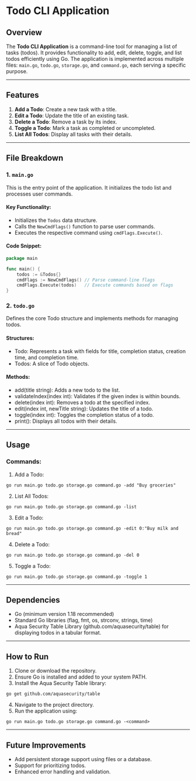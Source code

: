 # Todo CLI Application

## Overview
The **Todo CLI Application** is a command-line tool for managing a list of tasks (todos). It provides functionality to add, edit, delete, toggle, and list todos efficiently using Go. The application is implemented across multiple files: `main.go`, `todo.go`, `storage.go`, and `command.go`, each serving a specific purpose.

---

## Features
1. **Add a Todo**: Create a new task with a title.
2. **Edit a Todo**: Update the title of an existing task.
3. **Delete a Todo**: Remove a task by its index.
4. **Toggle a Todo**: Mark a task as completed or uncompleted.
5. **List All Todos**: Display all tasks with their details.

---

## File Breakdown

### 1. `main.go`
This is the entry point of the application. It initializes the todo list and processes user commands.

#### Key Functionality:
- Initializes the `Todos` data structure.
- Calls the `NewCmdFlags()` function to parse user commands.
- Executes the respective command using `cmdFlags.Execute()`.

#### Code Snippet:
```go
package main

func main() {
    todos := &Todos{}
    cmdFlags := NewCmdFlags() // Parse command-line flags
    cmdFlags.Execute(todos)   // Execute commands based on flags
}
```

### 2. `todo.go`
Defines the core Todo structure and implements methods for managing todos.

#### Structures:
- Todo: Represents a task with fields for title, completion status, creation time, and completion time.
- Todos: A slice of Todo objects.

#### Methods:
- add(title string): Adds a new todo to the list.
- validateIndex(index int): Validates if the given index is within bounds.
- delete(index int): Removes a todo at the specified index.
- edit(index int, newTitle string): Updates the title of a todo.
- toggle(index int): Toggles the completion status of a todo.
- print(): Displays all todos with their details.

---

## Usage

### Commands:

1. Add a Todo:
```
go run main.go todo.go storage.go command.go -add "Buy groceries"
```
2. List All Todos:
```
go run main.go todo.go storage.go command.go -list
```
3. Edit a Todo:
```
go run main.go todo.go storage.go command.go -edit 0:"Buy milk and bread"
```
4. Delete a Todo:
```
go run main.go todo.go storage.go command.go -del 0
```
5. Toggle a Todo:
```
go run main.go todo.go storage.go command.go -toggle 1
```

---

## Dependencies

- Go (minimum version 1.18 recommended)
- Standard Go libraries (flag, fmt, os, strconv, strings, time)
- Aqua Security Table Library (github.com/aquasecurity/table) for displaying todos in a tabular format.

---

## How to Run

1. Clone or download the repository.
2. Ensure Go is installed and added to your system PATH.
3. Install the Aqua Security Table library:
```
go get github.com/aquasecurity/table
```
4. Navigate to the project directory.
5. Run the application using:
```
go run main.go todo.go storage.go command.go -<command>
```

---

## Future Improvements

- Add persistent storage support using files or a database.
- Support for prioritizing todos.
- Enhanced error handling and validation.
